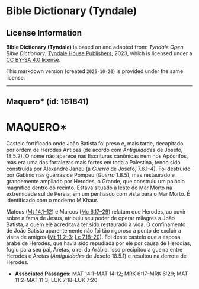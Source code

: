 # Bible Dictionary (Tyndale)

## License Information

**Bible Dictionary (Tyndale)** is based on and adapted from: _Tyndale Open Bible Dictionary_, [Tyndale House Publishers](https://tyndaleopenresources.com/), 2023, which is licensed under a [CC BY-SA 4.0 license](https://creativecommons.org/licenses/by-sa/4.0/legalcode.en).

This markdown version (created `2025-10-20`) is provided under the same license.



--------------------------------

## Maquero* (id: 161841)

MAQUERO\*
=========

Castelo fortificado onde João Batista foi preso e, mais tarde, decapitado por ordem de Herodes Antipas (de acordo com *Antiguidades* de Josefo, 18\.5\.2\). O nome não aparece nas Escrituras canônicas nem nos Apócrifos, mas era uma das fortalezas mais fortes em toda a Palestina, tendo sido construída por Alexandre Janeu (a *Guerra* de Josefo, 7\.6\.1–4\). Foi destruído por Gabínio nas guerras de Pompeu (*Guerra* 1\.8\.5\), mas restaurado e grandemente ampliado por Herodes, o Grande, que construiu um palácio magnífico dentro do recinto. Estava situado a leste do Mar Morto na extremidade sul de Pereia, em um penhasco com vista para o Mar Morto. É identificado com o moderno M’Khaur.

Mateus ([Mt 14\.1–12](https://ref.ly/Matt14:1-Matt14:12)) e Marcos ([Mc 6\.17–29](https://ref.ly/Mark6:17-Mark6:29)) relatam que Herodes, ao ouvir sobre a fama de Jesus, atribuiu seu poder de operar milagres a João Batista, a quem ele acreditava ter sido restaurado à vida. O confinamento de João Batista aparentemente não foi tão rigoroso a ponto de excluir a visita de amigos ([Mt 11\.2–3](https://ref.ly/Matt11:2-Matt11:3); [Lc 7\.18–20](https://ref.ly/Luke7:18-Luke7:20)). Foi deste castelo que a esposa árabe de Herodes, que havia sido repudiada por ele por causa de Herodias, fugiu para seu pai, Aretas, o rei da Arábia. Isso precipitou a guerra entre Herodes e Aretas (*Antiguidades* de Josefo 18\.5\.1\) e resultou na derrota de Herodes.

* **Associated Passages:** MAT 14:1–MAT 14:12; MRK 6:17–MRK 6:29; MAT 11:2–MAT 11:3; LUK 7:18–LUK 7:20

